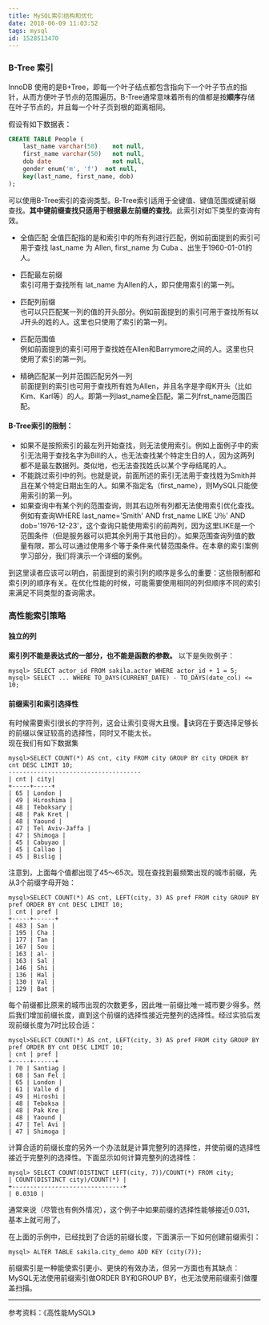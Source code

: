 ```yaml
---
title: MySQL索引结构和优化
date: 2018-06-09 11:03:52
tags: mysql
id: 1528513470
---
```

### B-Tree 索引
InnoDB 使用的是B+Tree，即每一个叶子结点都包含指向下一个叶子节点的指针，从而方便叶子节点的范围遍历。B-Tree通常意味着所有的值都是按**顺序**存储在叶子节点的，并且每一个叶子页到根的距离相同。

假设有如下数据表：
```sql
CREATE TABLE People (
    last_name varchar(50)    not null,
    first_name varchar(50)   not null,
    dob date                 not null,
    gender enum('m', 'f')  not null,
    key(last_name, first_name, dob)
);
```
可以使用B-Tree索引的查询类型。B-Tree索引适用于全键值、键值范围或键前缀查找。**其中键前缀查找只适用于根据最左前缀的查找**。此索引对如下类型的查询有效。

- 全值匹配
  全值匹配指的是和索引中的所有列进行匹配，例如前面提到的索引可用于查找 last_name 为 Allen, first_name 为 Cuba 、出生于1960-01-01的人。

- 匹配最左前缀  
索引可用于查找所有 lat_name 为Allen的人，即只使用索引的第一列。

- 匹配列前缀  
也可以只匹配某一列的值的开头部分。例如前面提到的索引可用于查找所有以J开头的姓的人。这里也只使用了索引的第一列。

- 匹配范围值  
例如前面提到的索引可用于查找姓在Allen和Barrymore之间的人。这里也只使用了索引的第一列。

- 精确匹配某一列并范围匹配另外一列  
前面提到的索引也可用于查找所有姓为Allen，并且名字是字母K开头（比如Kim、Karl等）的人。即第一列last_name全匹配，第二列frst_name范围匹配。

#### B-Tree索引的限制：
- 如果不是按照索引的最左列开始查找，则无法使用索引。例如上面例子中的索引无法用于查找名字为Bill的人，也无法查找某个特定生日的人，因为这两列都不是最左数据列。类似地，也无法查找姓氏以某个字母结尾的人。
- 不能跳过索引中的列。也就是说，前面所述的索引无法用于查找姓为Smith并且在某个特定日期出生的人。如果不指定名（first_name），则MySQL只能使用索引的第一列。
- 如果查询中有某个列的范围查询，则其右边所有列都无法使用索引优化查找。例如有查询WHERE last_name='Smith' AND frst_name LIKE 'J％' AND dob='1976-12-23'，这个查询只能使用索引的前两列，因为这里LIKE是一个范围条件（但是服务器可以把其余列用于其他目的）。如果范围查询列值的数量有限，那么可以通过使用多个等于条件来代替范围条件。在本章的索引案例学习部分，我们将演示一个详细的案例。

到这里读者应该可以明白，前面提到的索引列的顺序是多么的重要：这些限制都和索引列的顺序有关。在优化性能的时候，可能需要使用相同的列但顺序不同的索引来满足不同类型的查询需求。

### 高性能索引策略
#### 独立的列
**索引列不能是表达式的一部分，也不能是函数的参数。** 以下是失败例子：
```
mysql> SELECT actor_id FROM sakila.actor WHERE actor_id + 1 = 5;
mysql> SELECT ... WHERE TO_DAYS(CURRENT_DATE) - TO_DAYS(date_col) <= 10;
```

#### 前缀索引和索引选择性
有时候需要索引很长的字符列，这会让索引变得大且慢。诀窍在于要选择足够长的前缀以保证较高的选择性，同时又不能太长。  
现在我们有如下数据集
```
mysql>SELECT COUNT(*) AS cnt, city FROM city GROUP BY city ORDER BY cnt DESC LIMIT 10;
-------------------------------------
| cnt | city|
+-----+-----+
| 65 | London |
| 49 | Hiroshima |
| 48 | Teboksary |
| 48 | Pak Kret |
| 48 | Yaound |
| 47 | Tel Aviv-Jaffa |
| 47 | Shimoga |
| 45 | Cabuyao |
| 45 | Callao |
| 45 | Bislig |
```
注意到，上面每个值都出现了45～65次。现在查找到最频繁出现的城市前缀，先从3个前缀字母开始：
```
mysql>SELECT COUNT(*) AS cnt, LEFT(city, 3) AS pref FROM city GROUP BY pref ORDER BY cnt DESC LIMIT 10;
| cnt | pref |
+-----+------+
| 483 | San |
| 195 | Cha |
| 177 | Tan |
| 167 | Sou |
| 163 | al- |
| 163 | Sal |
| 146 | Shi |
| 136 | Hal |
| 130 | Val |
| 129 | Bat |
```
每个前缀都比原来的城市出现的次数更多，因此唯一前缀比唯一城市要少得多。然后我们增加前缀长度，直到这个前缀的选择性接近完整列的选择性。经过实验后发现前缀长度为7时比较合适：
```
mysql>SELECT COUNT(*) AS cnt, LEFT(city, 3) AS pref FROM city GROUP BY pref ORDER BY cnt DESC LIMIT 10;
| cnt | pref |
+-----+------+
| 70 | Santiag |
| 68 | San Fel |
| 65 | London |
| 61 | Valle d |
| 49 | Hiroshi |
| 48 | Teboksa |
| 48 | Pak Kre |
| 48 | Yaound |
| 47 | Tel Avi |
| 47 | Shimoga |
```
计算合适的前缀长度的另外一个办法就是计算完整列的选择性，并使前缀的选择性接近于完整列的选择性。下面显示如何计算完整列的选择性：
```
mysql> SELECT COUNT(DISTINCT LEFT(city, 7))/COUNT(*) FROM city;
| COUNT(DISTINCT city)/COUNT(*) |
+-------------------------------+
| 0.0310 |
```
通常来说（尽管也有例外情况），这个例子中如果前缀的选择性能够接近0.031，基本上就可用了。

在上面的示例中，已经找到了合适的前缀长度，下面演示一下如何创建前缀索引：
```
mysql> ALTER TABLE sakila.city_demo ADD KEY (city(7));
```
前缀索引是一种能使索引更小、更快的有效办法，但另一方面也有其缺点：MySQL无法使用前缀索引做ORDER BY和GROUP BY，也无法使用前缀索引做覆盖扫描。


--------------------------
参考资料：《高性能MySQL》